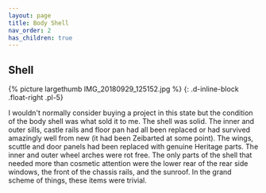 ```yaml
---
layout: page
title: Body Shell
nav_order: 2
has_children: true
---
```

## Shell
{% picture largethumb IMG_20180929_125152.jpg %}
{: .d-inline-block .float-right .pl-5}

I wouldn't normally consider buying a project in this state but the condition of the body shell was what sold it to me. The shell was solid.  The inner and outer sills, castle rails and floor pan had all been replaced or had survived amazingly well from new (it had been Zeibarted at some point). The wings, scuttle and door panels had been replaced with genuine Heritage parts. The inner and outer wheel arches were rot free. The only parts of the shell that needed more than cosmetic attention were the lower rear of the rear side windows, the front of the chassis rails, and the sunroof. In the grand scheme of things, these items were trivial.

